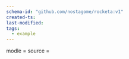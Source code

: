 ```yaml
---
schema-id: "github.com/nostagome/rocketa:v1"
created-ts:
last-modified:
tags:
  - example
---
```


modle = 
source = 